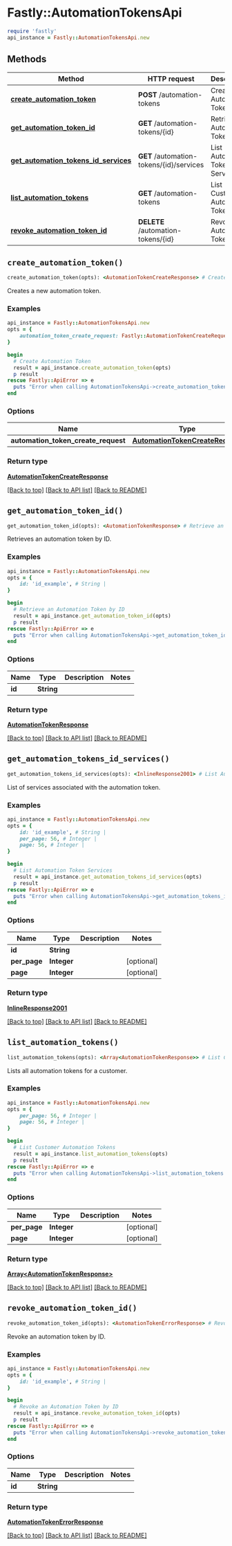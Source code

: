 # Fastly::AutomationTokensApi


```ruby
require 'fastly'
api_instance = Fastly::AutomationTokensApi.new
```

## Methods

| Method | HTTP request | Description |
| ------ | ------------ | ----------- |
| [**create_automation_token**](AutomationTokensApi.md#create_automation_token) | **POST** /automation-tokens | Create Automation Token |
| [**get_automation_token_id**](AutomationTokensApi.md#get_automation_token_id) | **GET** /automation-tokens/{id} | Retrieve an Automation Token by ID |
| [**get_automation_tokens_id_services**](AutomationTokensApi.md#get_automation_tokens_id_services) | **GET** /automation-tokens/{id}/services | List Automation Token Services |
| [**list_automation_tokens**](AutomationTokensApi.md#list_automation_tokens) | **GET** /automation-tokens | List Customer Automation Tokens |
| [**revoke_automation_token_id**](AutomationTokensApi.md#revoke_automation_token_id) | **DELETE** /automation-tokens/{id} | Revoke an Automation Token by ID |


## `create_automation_token()`

```ruby
create_automation_token(opts): <AutomationTokenCreateResponse> # Create Automation Token
```

Creates a new automation token.

### Examples

```ruby
api_instance = Fastly::AutomationTokensApi.new
opts = {
    automation_token_create_request: Fastly::AutomationTokenCreateRequest.new, # AutomationTokenCreateRequest | 
}

begin
  # Create Automation Token
  result = api_instance.create_automation_token(opts)
  p result
rescue Fastly::ApiError => e
  puts "Error when calling AutomationTokensApi->create_automation_token: #{e}"
end
```

### Options

| Name | Type | Description | Notes |
| ---- | ---- | ----------- | ----- |
| **automation_token_create_request** | [**AutomationTokenCreateRequest**](AutomationTokenCreateRequest.md) |  | [optional] |

### Return type

[**AutomationTokenCreateResponse**](AutomationTokenCreateResponse.md)

[[Back to top]](#) [[Back to API list]](../../README.md#endpoints)
[[Back to README]](../../README.md)
## `get_automation_token_id()`

```ruby
get_automation_token_id(opts): <AutomationTokenResponse> # Retrieve an Automation Token by ID
```

Retrieves an automation token by ID.

### Examples

```ruby
api_instance = Fastly::AutomationTokensApi.new
opts = {
    id: 'id_example', # String | 
}

begin
  # Retrieve an Automation Token by ID
  result = api_instance.get_automation_token_id(opts)
  p result
rescue Fastly::ApiError => e
  puts "Error when calling AutomationTokensApi->get_automation_token_id: #{e}"
end
```

### Options

| Name | Type | Description | Notes |
| ---- | ---- | ----------- | ----- |
| **id** | **String** |  |  |

### Return type

[**AutomationTokenResponse**](AutomationTokenResponse.md)

[[Back to top]](#) [[Back to API list]](../../README.md#endpoints)
[[Back to README]](../../README.md)
## `get_automation_tokens_id_services()`

```ruby
get_automation_tokens_id_services(opts): <InlineResponse2001> # List Automation Token Services
```

List of services associated with the automation token.

### Examples

```ruby
api_instance = Fastly::AutomationTokensApi.new
opts = {
    id: 'id_example', # String | 
    per_page: 56, # Integer | 
    page: 56, # Integer | 
}

begin
  # List Automation Token Services
  result = api_instance.get_automation_tokens_id_services(opts)
  p result
rescue Fastly::ApiError => e
  puts "Error when calling AutomationTokensApi->get_automation_tokens_id_services: #{e}"
end
```

### Options

| Name | Type | Description | Notes |
| ---- | ---- | ----------- | ----- |
| **id** | **String** |  |  |
| **per_page** | **Integer** |  | [optional] |
| **page** | **Integer** |  | [optional] |

### Return type

[**InlineResponse2001**](InlineResponse2001.md)

[[Back to top]](#) [[Back to API list]](../../README.md#endpoints)
[[Back to README]](../../README.md)
## `list_automation_tokens()`

```ruby
list_automation_tokens(opts): <Array<AutomationTokenResponse>> # List Customer Automation Tokens
```

Lists all automation tokens for a customer.

### Examples

```ruby
api_instance = Fastly::AutomationTokensApi.new
opts = {
    per_page: 56, # Integer | 
    page: 56, # Integer | 
}

begin
  # List Customer Automation Tokens
  result = api_instance.list_automation_tokens(opts)
  p result
rescue Fastly::ApiError => e
  puts "Error when calling AutomationTokensApi->list_automation_tokens: #{e}"
end
```

### Options

| Name | Type | Description | Notes |
| ---- | ---- | ----------- | ----- |
| **per_page** | **Integer** |  | [optional] |
| **page** | **Integer** |  | [optional] |

### Return type

[**Array&lt;AutomationTokenResponse&gt;**](AutomationTokenResponse.md)

[[Back to top]](#) [[Back to API list]](../../README.md#endpoints)
[[Back to README]](../../README.md)
## `revoke_automation_token_id()`

```ruby
revoke_automation_token_id(opts): <AutomationTokenErrorResponse> # Revoke an Automation Token by ID
```

Revoke an automation token by ID.

### Examples

```ruby
api_instance = Fastly::AutomationTokensApi.new
opts = {
    id: 'id_example', # String | 
}

begin
  # Revoke an Automation Token by ID
  result = api_instance.revoke_automation_token_id(opts)
  p result
rescue Fastly::ApiError => e
  puts "Error when calling AutomationTokensApi->revoke_automation_token_id: #{e}"
end
```

### Options

| Name | Type | Description | Notes |
| ---- | ---- | ----------- | ----- |
| **id** | **String** |  |  |

### Return type

[**AutomationTokenErrorResponse**](AutomationTokenErrorResponse.md)

[[Back to top]](#) [[Back to API list]](../../README.md#endpoints)
[[Back to README]](../../README.md)
